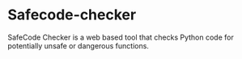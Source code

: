 # Safecode-checker
SafeCode Checker is a web based tool that checks Python code for potentially unsafe or dangerous functions.
